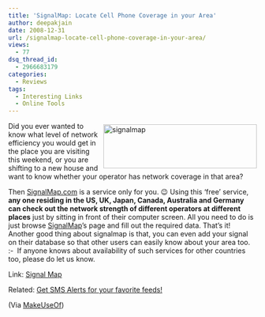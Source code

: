 ```yaml
---
title: 'SignalMap: Locate Cell Phone Coverage in your Area'
author: deepakjain
date: 2008-12-31
url: /signalmap-locate-cell-phone-coverage-in-your-area/
views:
  - 77
dsq_thread_id:
  - 2966683179
categories:
  - Reviews
tags:
  - Interesting Links
  - Online Tools
---
```

<a href="http://www.signalmap.com/" onclick="_gaq.push(['_trackEvent', 'outbound-article', 'http://www.signalmap.com/', '']);" target="_blank"><img class="wp-image-52265" style="margin: 5px 0px 0px 10px;border: 0px" src="http://cdn.devilsworkshop.org/files/2008/12/signalmap.png" border="0" alt="signalmap" width="311" height="89" align="right" /></a> Did you ever wanted to know what level of network efficiency you would get in the place you are visiting this weekend, or you are shifting to a new house and want to know whether your operator has network coverage in that area?

Then <a href="http://www.signalmap.com" onclick="_gaq.push(['_trackEvent', 'outbound-article', 'http://www.signalmap.com', 'SignalMap.com']);" target="_blank">SignalMap.com</a> is a service only for you. 😉 Using this ‘free’ service, **any one residing in the US, UK, Japan, Canada, Australia and Germany can check out the network strength of different operators at different places** just by sitting in front of their computer screen. All you need to do is just browse <a href="http://www.signalmap.com" onclick="_gaq.push(['_trackEvent', 'outbound-article', 'http://www.signalmap.com', 'SignalMap']);" target="_blank">SignalMap</a>’s page and fill out the required data. That’s it! Another good thing about signalmap is that, you can even add your signal on their database so that other users can easily know about your area too. <img src="http://devilsworkshop.org/wp-includes/images/smilies/simple-smile.png" alt=":-)" class="wp-smiley" style="height: 1em; max-height: 1em;" /> If anyone knows about availability of such services for other countries too, please do let us know.

Link: <a href="http://www.signalmap.com/" onclick="_gaq.push(['_trackEvent', 'outbound-article', 'http://www.signalmap.com/', 'Signal Map']);" target="_blank">Signal Map</a>

Related: <a href="http://devilsworkshop.org/get-sms-alerts-for-your-favorite-rss-feeds/" target="_blank">Get SMS Alerts for your favorite feeds!</a>

(Via <a href="http://www.makeuseof.com/tag/locate-the-best-cell-phone-coverage-in-your-area-with-signal-map/" onclick="_gaq.push(['_trackEvent', 'outbound-article', 'http://www.makeuseof.com/tag/locate-the-best-cell-phone-coverage-in-your-area-with-signal-map/', 'MakeUseOf']);" target="_blank">MakeUseOf</a>)

